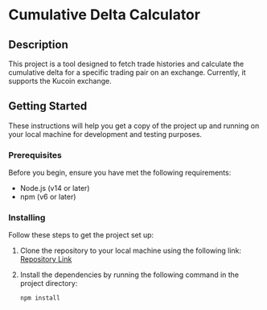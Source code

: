 # Cumulative Delta Calculator

## Description

This project is a tool designed to fetch trade histories and calculate the cumulative delta for a specific trading pair on an exchange. Currently, it supports the Kucoin exchange.

## Getting Started

These instructions will help you get a copy of the project up and running on your local machine for development and testing purposes.

### Prerequisites

Before you begin, ensure you have met the following requirements:

- Node.js (v14 or later)
- npm (v6 or later)

### Installing

Follow these steps to get the project set up:

1. Clone the repository to your local machine using the following link: [Repository Link](https://github.com/0x3N3JVhPUV/cumulative-delta.git)

2. Install the dependencies by running the following command in the project directory:
   ```sh
   npm install
